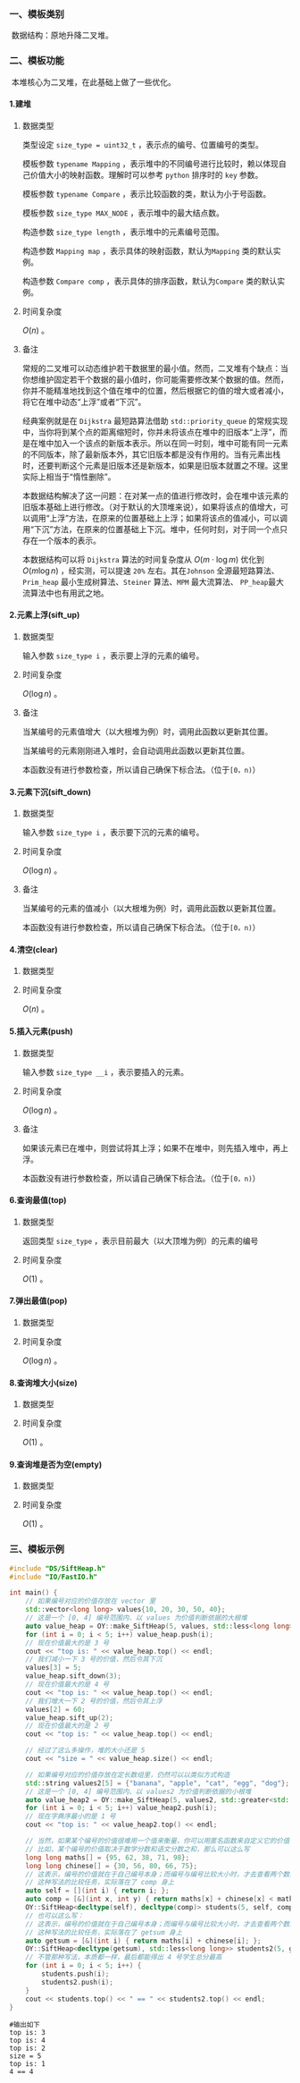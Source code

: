### 一、模板类别

​	数据结构：原地升降二叉堆。

### 二、模板功能

​	本堆核心为二叉堆，在此基础上做了一些优化。

#### 1.建堆

1. 数据类型

   类型设定 `size_type = uint32_t` ，表示点的编号、位置编号的类型。

   模板参数 `typename Mapping` ，表示堆中的不同编号进行比较时，赖以体现自己价值大小的映射函数。理解时可以参考 `python` 排序时的 `key` 参数。

   模板参数 `typename Compare` ，表示比较函数的类，默认为小于号函数。

   模板参数 `size_type MAX_NODE` ，表示堆中的最大结点数。

   构造参数 `size_type length` ，表示堆中的元素编号范围。

   构造参数 `Mapping map` ，表示具体的映射函数，默认为`Mapping` 类的默认实例。

   构造参数 `Compare comp` ，表示具体的排序函数，默认为`Compare` 类的默认实例。

2. 时间复杂度

   $O(n)$ 。

3. 备注

   常规的二叉堆可以动态维护若干数据里的最小值。然而，二叉堆有个缺点：当你想维护固定若干个数据的最小值时，你可能需要修改某个数据的值。然而，你并不能精准地找到这个值在堆中的位置，然后根据它的值的增大或者减小，将它在堆中动态“上浮”或者“下沉”。
   
   经典案例就是在 `Dijkstra` 最短路算法借助 `std::priority_queue` 的常规实现中，当你将到某个点的距离缩短时，你并未将该点在堆中的旧版本“上浮”，而是在堆中加入一个该点的新版本表示。所以在同一时刻，堆中可能有同一元素的不同版本，除了最新版本外，其它旧版本都是没有作用的。当有元素出栈时，还要判断这个元素是旧版本还是新版本，如果是旧版本就置之不理。这里实际上相当于“惰性删除”。
   
   本数据结构解决了这一问题：在对某一点的值进行修改时，会在堆中该元素的旧版本基础上进行修改。（对于默认的大顶堆来说），如果将该点的值增大，可以调用“上浮”方法，在原来的位置基础上上浮；如果将该点的值减小，可以调用“下沉”方法，在原来的位置基础上下沉。堆中，任何时刻，对于同一个点只存在一个版本的表示。
   
   本数据结构可以将 `Dijkstra` 算法的时间复杂度从 $O(m\cdot \log m)$ 优化到 $O(m\log n)$ ，经实测，可以提速 `20%` 左右。其在`Johnson` 全源最短路算法、`Prim_heap` 最小生成树算法、`Steiner` 算法、`MPM` 最大流算法、 `PP_heap`最大流算法中也有用武之地。

#### 2.元素上浮(sift_up)

1. 数据类型

   输入参数 `size_type i` ，表示要上浮的元素的编号。

2. 时间复杂度

   $O(\log n)$ 。

3. 备注

   当某编号的元素值增大（以大根堆为例）时，调用此函数以更新其位置。

   当某编号的元素刚刚进入堆时，会自动调用此函数以更新其位置。
   
   本函数没有进行参数检查，所以请自己确保下标合法。（位于`[0，n)`）

#### 3.元素下沉(sift_down)

1. 数据类型

   输入参数 `size_type i` ，表示要下沉的元素的编号。

2. 时间复杂度

   $O(\log n)$ 。

3. 备注

   当某编号的元素的值减小（以大根堆为例）时，调用此函数以更新其位置。

   本函数没有进行参数检查，所以请自己确保下标合法。（位于`[0，n)`）

#### 4.清空(clear)

1. 数据类型

2. 时间复杂度

    $O(n)$ 。

#### 5.插入元素(push)

1. 数据类型

   输入参数 `size_type __i` ，表示要插入的元素。

2. 时间复杂度

   $O(\log n)$ 。

3. 备注

   如果该元素已在堆中，则尝试将其上浮；如果不在堆中，则先插入堆中，再上浮。
   
   本函数没有进行参数检查，所以请自己确保下标合法。（位于`[0，n)`）

#### 6.查询最值(top)

1. 数据类型

   返回类型 `size_type` ，表示目前最大（以大顶堆为例）的元素的编号

2. 时间复杂度

   $O(1)$ 。

#### 7.弹出最值(pop)

1. 数据类型

2. 时间复杂度

   $O(\log n)$ 。

#### 8.查询堆大小(size)

1. 数据类型

2. 时间复杂度

   $O(1)$ 。

#### 9.查询堆是否为空(empty)

1. 数据类型

2. 时间复杂度

   $O(1)$ 。

### 三、模板示例

```c++
#include "DS/SiftHeap.h"
#include "IO/FastIO.h"

int main() {
    // 如果编号对应的价值存放在 vector 里
    std::vector<long long> values{10, 20, 30, 50, 40};
    // 这是一个 [0, 4] 编号范围内、以 values 为价值判断依据的大根堆
    auto value_heap = OY::make_SiftHeap(5, values, std::less<long long>{});
    for (int i = 0; i < 5; i++) value_heap.push(i);
    // 现在价值最大的是 3 号
    cout << "top is: " << value_heap.top() << endl;
    // 我们减小一下 3 号的价值，然后令其下沉
    values[3] = 5;
    value_heap.sift_down(3);
    // 现在价值最大的是 4 号
    cout << "top is: " << value_heap.top() << endl;
    // 我们增大一下 2 号的价值，然后令其上浮
    values[2] = 60;
    value_heap.sift_up(2);
    // 现在价值最大的是 2 号
    cout << "top is: " << value_heap.top() << endl;

    // 经过了这么多操作，堆的大小还是 5
    cout << "size = " << value_heap.size() << endl;

    // 如果编号对应的价值存放在定长数组里，仍然可以以类似方式构造
    std::string values2[5] = {"banana", "apple", "cat", "egg", "dog"};
    // 这是一个 [0, 4] 编号范围内、以 values2 为价值判断依据的小根堆
    auto value_heap2 = OY::make_SiftHeap(5, values2, std::greater<std::string>{});
    for (int i = 0; i < 5; i++) value_heap2.push(i);
    // 现在字典序最小的是 1 号
    cout << "top is: " << value_heap2.top() << endl;

    // 当然，如果某个编号的价值很难用一个值来衡量，你可以用匿名函数来自定义它的价值
    // 比如，某个编号的价值取决于数学分数和语文分数之和，那么可以这么写
    long long maths[] = {95, 62, 38, 71, 98};
    long long chinese[] = {30, 56, 80, 66, 75};
    // 这表示，编号的价值就在于自己编号本身；而编号与编号比较大小时，才去查看两个数组的值。
    // 这种写法的比较任务，实际落在了 comp 身上
    auto self = [](int i) { return i; };
    auto comp = [&](int x, int y) { return maths[x] + chinese[x] < maths[y] + chinese[y]; };
    OY::SiftHeap<decltype(self), decltype(comp)> students(5, self, comp);
    // 也可以这么写：
    // 这表示，编号的价值就在于自己编号本身；而编号与编号比较大小时，才去查看两个数组的值。
    // 这种写法的比较任务，实际落在了 getsum 身上
    auto getsum = [&](int i) { return maths[i] + chinese[i]; };
    OY::SiftHeap<decltype(getsum), std::less<long long>> students2(5, getsum);
    // 不管那种写法，本质都一样，最后都能得出 4 号学生总分最高
    for (int i = 0; i < 5; i++) {
        students.push(i);
        students2.push(i);
    }
    cout << students.top() << " == " << students2.top() << endl;
}
```

```
#输出如下
top is: 3
top is: 4
top is: 2
size = 5
top is: 1
4 == 4

```

